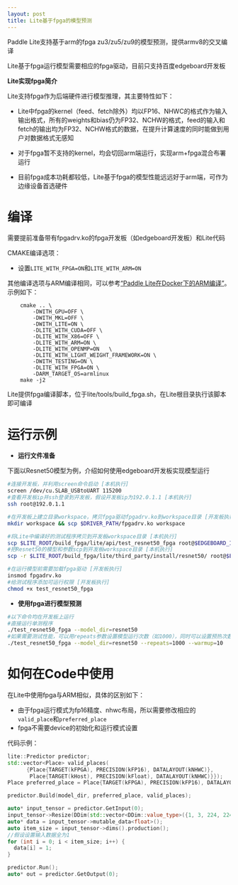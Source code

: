 ```yaml
---
layout: post
title: Lite基于fpga的模型预测
---
```


Paddle Lite支持基于arm的fpga zu3/zu5/zu9的模型预测，提供armv8的交叉编译

Lite基于fpga运行模型需要相应的fpga驱动，目前只支持百度edgeboard开发板

**Lite实现fpga简介**

Lite支持fpga作为后端硬件进行模型推理，其主要特性如下：

- Lite中fpga的kernel（feed、fetch除外）均以FP16、NHWC的格式作为输入输出格式，所有的weights和bias仍为FP32、NCHW的格式，feed的输入和fetch的输出均为FP32、NCHW格式的数据，在提升计算速度的同时能做到用户对数据格式无感知

- 对于fpga暂不支持的kernel，均会切回arm端运行，实现arm+fpga混合布署运行

- 目前fpga成本功耗都较低，Lite基于fpga的模型性能远远好于arm端，可作为边缘设备首选硬件
# 编译

需要提前准备带有fpgadrv.ko的fpga开发板（如edgeboard开发板）和Lite代码

CMAKE编译选项：

- 设置`LITE_WITH_FPGA=ON`和`LITE_WITH_ARM=ON`

其他编译选项与ARM编译相同，可以参考[“Paddle Lite在Docker下的ARM编译”](/source_compile)。
示例如下：
```shell
    cmake .. \
        -DWITH_GPU=OFF \
        -DWITH_MKL=OFF \
        -DWITH_LITE=ON \
        -DLITE_WITH_CUDA=OFF \
        -DLITE_WITH_X86=OFF \
        -DLITE_WITH_ARM=ON \
        -DLITE_WITH_OPENMP=ON   \
        -DLITE_WITH_LIGHT_WEIGHT_FRAMEWORK=ON \
        -DWITH_TESTING=ON \
        -DLITE_WITH_FPGA=ON \
        -DARM_TARGET_OS=armlinux 
    make -j2
```
Lite提供fpga编译脚本，位于lite/tools/build_fpga.sh，在Lite根目录执行该脚本即可编译

# 运行示例

- **运行文件准备**

下面以Resnet50模型为例，介绍如何使用edgeboard开发板实现模型运行

```bash
#连接开发板，并利用screen命令启动 [本机执行]
screen /dev/cu.SLAB_USBtoUART 115200
#查看开发板ip并ssh登录到开发板，假设开发板ip为192.0.1.1 [本机执行]
ssh root@192.0.1.1

#在开发板上建立目录workspace，拷贝fpga驱动fpgadrv.ko到workspace目录 [开发板执行]
mkdir workspace && scp $DRIVER_PATH/fpgadrv.ko workspace

#将Lite中编译好的测试程序拷贝到开发板workspace目录 [本机执行]
scp $LITE_ROOT/build_fpga/lite/api/test_resnet50_fpga root@$EDGEBOARD_IP:workspace/
#把Resnet50的模型和参数scp到开发板workspace目录 [本机执行]
scp -r $LITE_ROOT/build_fpga/lite/third_party/install/resnet50/ root@$EDGEBOARD_IP:workspace/

#在运行模型前需要加载fpga驱动 [开发板执行]
insmod fpgadrv.ko
#给测试程序添加可运行权限 [开发板执行]
chmod +x test_resnet50_fpga
```

- **使用fpga进行模型预测**

```bash
#以下命令均在开发板上运行
#直接运行单测程序
./test_resnet50_fpga --model_dir=resnet50
#如果需要测试性能，可以用repeats参数设置模型运行次数（如1000），同时可以设置预热次数（如10）来让硬件事先运行到稳定水平
./test_resnet50_fpga --model_dir=resnet50 --repeats=1000 --warmup=10
```

# 如何在Code中使用

在Lite中使用fpga与ARM相似，具体的区别如下：

- 由于fpga运行模式为fp16精度、nhwc布局，所以需要修改相应的`valid_place`和`preferred_place`
- fpga不需要device的初始化和运行模式设置

代码示例：
```cpp
lite::Predictor predictor;
std::vector<Place> valid_places(
      {Place{TARGET(kFPGA), PRECISION(kFP16), DATALAYOUT(kNHWC)},
       Place{TARGET(kHost), PRECISION(kFloat), DATALAYOUT(kNHWC)}});
Place preferred_place = Place{TARGET(kFPGA), PRECISION(kFP16), DATALAYOUT(kNHWC)};

predictor.Build(model_dir, preferred_place, valid_places);

auto* input_tensor = predictor.GetInput(0);
input_tensor->Resize(DDim(std::vector<DDim::value_type>({1, 3, 224, 224})));
auto* data = input_tensor->mutable_data<float>();
auto item_size = input_tensor->dims().production();
//假设设置输入数据全为1
for (int i = 0; i < item_size; i++) {
  data[i] = 1;
}

predictor.Run();
auto* out = predictor.GetOutput(0);
```
